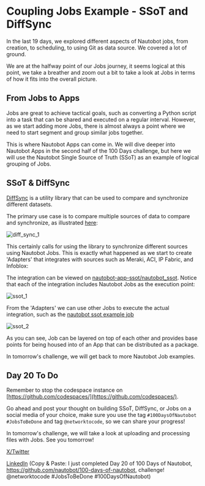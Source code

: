 # Coupling Jobs Example - SSoT and DiffSync 

In the last 19 days, we explored different aspects of Nautobot jobs, from creation, to scheduling, to using Git as data source. We covered a lot of ground. 

We are at the halfway point of our Jobs journey, it seems logical at this point, we take a breather and zoom out a bit to take a look at Jobs in terms of how it fits into the overall picture. 

## From Jobs to Apps

Jobs are great to achieve tactical goals, such as converting a Python script into a task that can be shared and executed on a regular interval. However, as we start adding more Jobs, there is almost always a point where we need to start segment and group similar jobs together. 

This is where Nautobot Apps can come in. We will dive deeper into Nautobot Apps in the second half of the 100 Days challenge, but here we will use the Nautobot Single Source of Truth (SSoT) as an example of logical grouping of Jobs. 

## SSoT & DiffSync

[DiffSync](https://github.com/networktocode/diffsync) is a utility library that can be used to compare and synchronize different datasets. 

The primary use case is to compare multiple sources of data to compare and synchronize, as illustrated [here](https://raw.githubusercontent.com/networktocode/diffsync/develop/docs/images/diffsync_components.png): 

![diff_sync_1](images/diff_sync_1.png)

This certainly calls for using the library to synchronize different sources using Nautobot Jobs. This is exactly what happened as we start to create 'Adapters' that integrates with sources such as Meraki, ACI, IP Fabric, and Infoblox: 

The integration can be viewed on [nautobot-app-ssot/nautobot_ssot](https://github.com/nautobot/nautobot-app-ssot/tree/develop/nautobot_ssot). Notice that each of the integration includes Nautobot Jobs as the execution point: 

![ssot_1](images/ssot_1.png)

From the 'Adapters' we can use other Jobs to execute the actual integration, such as the [nautobot ssot example job](https://github.com/nautobot/nautobot-app-ssot/blob/develop/nautobot_ssot/jobs/examples.py)

![ssot_2](images/ssot_2.png)

As you can see, Job can be layered on top of each other and provides base points for being housed into of an App that can be distributed as a package. 

In tomorrow's challenge, we will get back to more Nautobot Job examples. 

## Day 20 To Do

Remember to stop the codespace instance on [https://github.com/codespaces/](https://github.com/codespaces/). 

Go ahead and post your thought on building SSoT, DiffSync, or Jobs on a social media of your choice, make sure you use the tag `#100DaysOfNautobot` `#JobsToBeDone` and tag `@networktocode`, so we can share your progress! 

In tomorrow's challenge, we will take a look at uploading and processing files with Jobs. See you tomorrow! 

[X/Twitter](<https://twitter.com/intent/tweet?url=https://github.com/nautobot/100-days-of-nautobot&text=I+jst+completed+Day+20+of+the+100+days+of+nautobot+!&hashtags=100DaysOfNautobot,JobsToBeDone>)

[LinkedIn](https://www.linkedin.com/) (Copy & Paste: I just completed Day 20 of 100 Days of Nautobot, https://github.com/nautobot/100-days-of-nautobot, challenge! @networktocode #JobsToBeDone #100DaysOfNautobot) 

